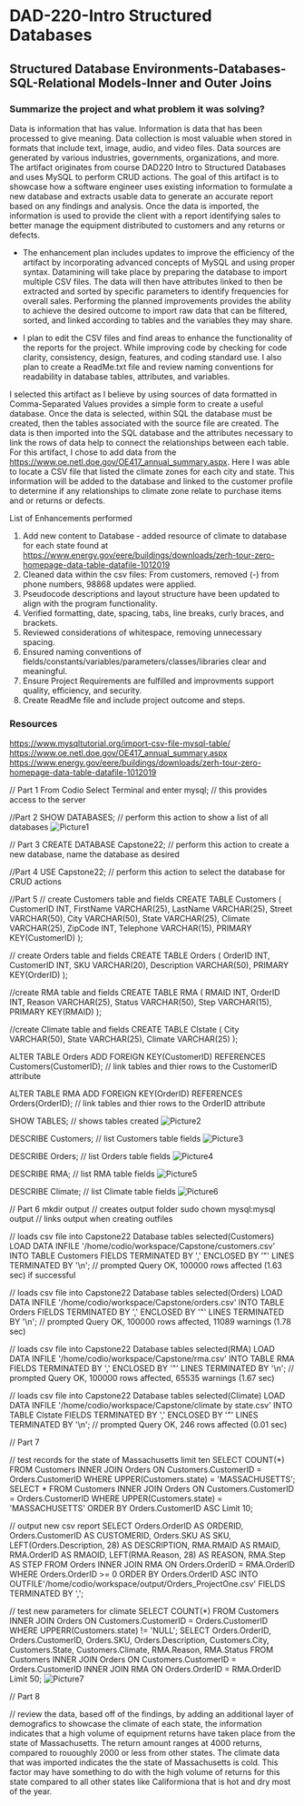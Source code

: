 # DAD-220-Intro Structured Databases
## Structured Database Environments-Databases-SQL-Relational Models-Inner and Outer Joins

### Summarize the project and what problem it was solving?
Data is information that has value. Information is data that has been processed to give meaning. Data collection is most valuable when stored in formats that include text, image, audio, and video files. Data sources are generated by various industries, governments, organizations, and more. The artifact originates from course DAD220 Intro to Structured Databases and uses MySQL to perform CRUD actions. The goal of this artifact is to showcase how a software engineer uses existing information to formulate a new database and extracts usable data to generate an accurate report based on any findings and analysis. Once the data is imported, the information is used to provide the client with a report identifying sales to better manage the equipment distributed to customers and any returns or defects.

* The enhancement plan includes updates to improve the efficiency of the artifact by incorporating advanced concepts of MySQL and using proper syntax. Datamining will take place by preparing the database to import multiple CSV files. The data will then have attributes linked to then be extracted and sorted by specific parameters to identify frequencies for overall sales. Performing the planned improvements provides the ability to achieve the desired outcome to import raw data that can be filtered, sorted, and linked according to tables and the variables they may share.
 
* I plan to edit the CSV files and find areas to enhance the functionality of the reports for the project. While improving code by checking for code clarity, consistency, design, features, and coding standard use. I also plan to create a ReadMe.txt file and review naming conventions for readability in database tables, attributes, and variables.

I selected this artifact as I believe by using sources of data formatted in Comma-Separated Values provides a simple form to create a useful database. Once the data is selected, within SQL the database must be created, then the tables associated with the source file are created. The data is then imported into the SQL database and the attributes necessary to link the rows of data help to connect the relationships between each table. For this artifact, I chose to add data from the https://www.oe.netl.doe.gov/OE417_annual_summary.aspx. Here I was able to locate a CSV file that listed the climate zones for each city and state. This information will be added to the database and linked to the customer profile to determine if any relationships to climate zone relate to purchase items and or returns or defects.

List of Enhancements performed
1. Add new content to Database - added resource of climate to database for each state found at https://www.energy.gov/eere/buildings/downloads/zerh-tour-zero-homepage-data-table-datafile-1012019 
2. Cleaned data within the csv files: From customers, removed (-) from phone numbers, 98868 updates were applied.
3. Pseudocode descriptions and layout structure have been updated to align with the program functionality.
4. Verified formatting, date, spacing, tabs, line breaks, curly braces, and brackets.
5. Reviewed considerations of whitespace, removing unnecessary spacing.
6. Ensured naming conventions of fields/constants/variables/parameters/classes/libraries clear and meaningful.
7. Ensure Project Requirements are fulfilled and improvments support quality, efficiency, and security.
8. Create ReadMe file and include project outcome and steps.


### Resources
https://www.mysqltutorial.org/import-csv-file-mysql-table/
https://www.oe.netl.doe.gov/OE417_annual_summary.aspx
https://www.energy.gov/eere/buildings/downloads/zerh-tour-zero-homepage-data-table-datafile-1012019

// Part 1
From Codio Select Terminal and enter mysql; // this provides access to the server


//Part 2
SHOW DATABASES; // perform this action to show a list of all databases
![Picture1](https://user-images.githubusercontent.com/79305154/152242549-290ff09c-2bc5-4cfc-a7a5-8410ba6d50f2.png)

// Part 3
CREATE DATABASE Capstone22; // perform this action to create a new database, name the database as desired


//Part 4
USE Capstone22;	// perform this action to select the database for CRUD actions


//Part 5
// create Customers table and fields
CREATE TABLE Customers (
  CustomerID INT,
  FirstName VARCHAR(25),
  LastName VARCHAR(25),
  Street VARCHAR(50),
  City VARCHAR(50),
  State VARCHAR(25),
  Climate VARCHAR(25),
  ZipCode INT,
  Telephone VARCHAR(15),
  PRIMARY KEY(CustomerID)
);

// create Orders table and fields
CREATE TABLE Orders (
  OrderID INT,
  CustomerID INT,
  SKU VARCHAR(20),
  Description VARCHAR(50),
  PRIMARY KEY(OrderID)
);

//create RMA table and fields
CREATE TABLE RMA (
  RMAID INT,
  OrderID INT,
  Reason VARCHAR(25),
  Status VARCHAR(50),
  Step VARCHAR(15),
  PRIMARY KEY(RMAID)
);

//create Climate table and fields
CREATE TABLE Clstate (
  City VARCHAR(50),
  State VARCHAR(25),
  Climate VARCHAR(25)
);

ALTER TABLE Orders
  ADD FOREIGN KEY(CustomerID) REFERENCES Customers(CustomerID);		// link tables and thier rows to the CustomerID attribute
  
ALTER TABLE RMA
  ADD FOREIGN KEY(OrderID) REFERENCES Orders(OrderID);			// link tables and thier rows to the OrderID attribute

SHOW TABLES;      // shows tables created
![Picture2](https://user-images.githubusercontent.com/79305154/152242755-66f98cff-af35-40fb-8eed-7f0fb42a923e.png)

DESCRIBE Customers;   // list Customers table fields
![Picture3](https://user-images.githubusercontent.com/79305154/152242990-d5867631-8a23-412c-830a-3b5b4d01c2f0.png)


DESCRIBE Orders;      // list Orders table fields
![Picture4](https://user-images.githubusercontent.com/79305154/152242977-02a7d57c-d69a-4d76-a868-f6862f72e7d9.png)


DESCRIBE RMA;         // list RMA table fields
![Picture5](https://user-images.githubusercontent.com/79305154/152242965-e4257715-f145-4307-96cc-d36530ee3a4a.png)


DESCRIBE Climate;     // list Climate table fields
![Picture6](https://user-images.githubusercontent.com/79305154/152242937-59cf6f1e-720d-47a3-a933-5e6bc9755bcf.png)


// Part 6 
mkdir output			// creates output folder
sudo chown mysql:mysql output	// links output when creating outfiles

// loads csv file into Capstone22 Database tables selected(Customers)	
LOAD DATA INFILE '/home/codio/workspace/Capstone/customers.csv'
INTO TABLE Customers
FIELDS TERMINATED BY ','
ENCLOSED BY '"'
LINES TERMINATED BY '\n';						// prompted Query OK, 100000 rows affected (1.63 sec) if successful

// loads csv file into Capstone22 Database tables selected(Orders)
LOAD DATA INFILE '/home/codio/workspace/Capstone/orders.csv'
INTO TABLE Orders
FIELDS TERMINATED BY ','
ENCLOSED BY '"'
LINES TERMINATED BY '\n';						// prompted Query OK, 100000 rows affected, 11089 warnings (1.78 sec)

// loads csv file into Capstone22 Database tables selected(RMA)
LOAD DATA INFILE '/home/codio/workspace/Capstone/rma.csv'
INTO TABLE RMA
FIELDS TERMINATED BY ','
ENCLOSED BY '"'
LINES TERMINATED BY '\n';						// prompted Query OK, 100000 rows affected, 65535 warnings (1.67 sec)

// loads csv file into Capstone22 Database tables selected(Climate)
LOAD DATA INFILE '/home/codio/workspace/Capstone/climate by state.csv'
INTO TABLE Clstate
FIELDS TERMINATED BY ','
ENCLOSED BY '"'
LINES TERMINATED BY '\n';						// prompted Query OK, 246 rows affected (0.01 sec)


// Part 7

// test records for the state of Massachusetts limit ten
SELECT COUNT(*)
  FROM Customers INNER JOIN Orders ON Customers.CustomerID = Orders.CustomerID
  WHERE UPPER(Customers.state) =    'MASSACHUSETTS';
SELECT * 
  FROM Customers INNER JOIN Orders ON Customers.CustomerID = Orders.CustomerID
  WHERE UPPER(Customers.state) = 'MASSACHUSETTS'
  ORDER BY Orders.CustomerID ASC
  Limit 10;

//  output new csv report
SELECT Orders.OrderID AS ORDERID, Orders.CustomerID AS CUSTOMERID, Orders.SKU AS SKU, LEFT(Orders.Description, 28) AS DESCRIPTION, RMA.RMAID AS RMAID, RMA.OrderID AS RMAOID, LEFT(RMA.Reason, 28) AS REASON, RMA.Step AS STEP
  FROM Orders INNER JOIN RMA ON Orders.OrderID = RMA.OrderID
  WHERE Orders.OrderID >= 0
  ORDER BY Orders.OrderID ASC
  INTO OUTFILE'/home/codio/workspace/output/Orders_ProjectOne.csv' FIELDS TERMINATED BY ',';

// test new parameters for climate
SELECT COUNT(*)
  FROM Customers INNER JOIN Orders ON Customers.CustomerID = Orders.CustomerID
  WHERE UPPERR(Customers.state) != 'NULL';
SELECT Orders.OrderID, Orders.CustomerID, Orders.SKU, Orders.Description, Customers.City, Customers.State, Customers.Climate, RMA.Reason, RMA.Status
  FROM Customers INNER JOIN Orders ON Customers.CustomerID = Orders.CustomerID 
  INNER JOIN RMA ON Orders.OrderID = RMA.OrderID
Limit 50;
![Picture7](https://user-images.githubusercontent.com/79305154/152243187-e4da864c-2e59-4a0e-a42d-491c97ef0934.png)


// Part 8

// review the data, based off of the findings, by adding an additional layer of demografics to showcase the climate of each state, the information indicates that a high volume of equipment returns have taken place from the state of Massachusetts. The return amount ranges at 4000 returns, compared to rououghly 2000 or less from other states. The climate data that was imported indicates the the state of Massachusetts is cold. This factor may have something to do with the high volume of returns for this state compared to all other states like Califormiona that is hot and dry most of the year.
